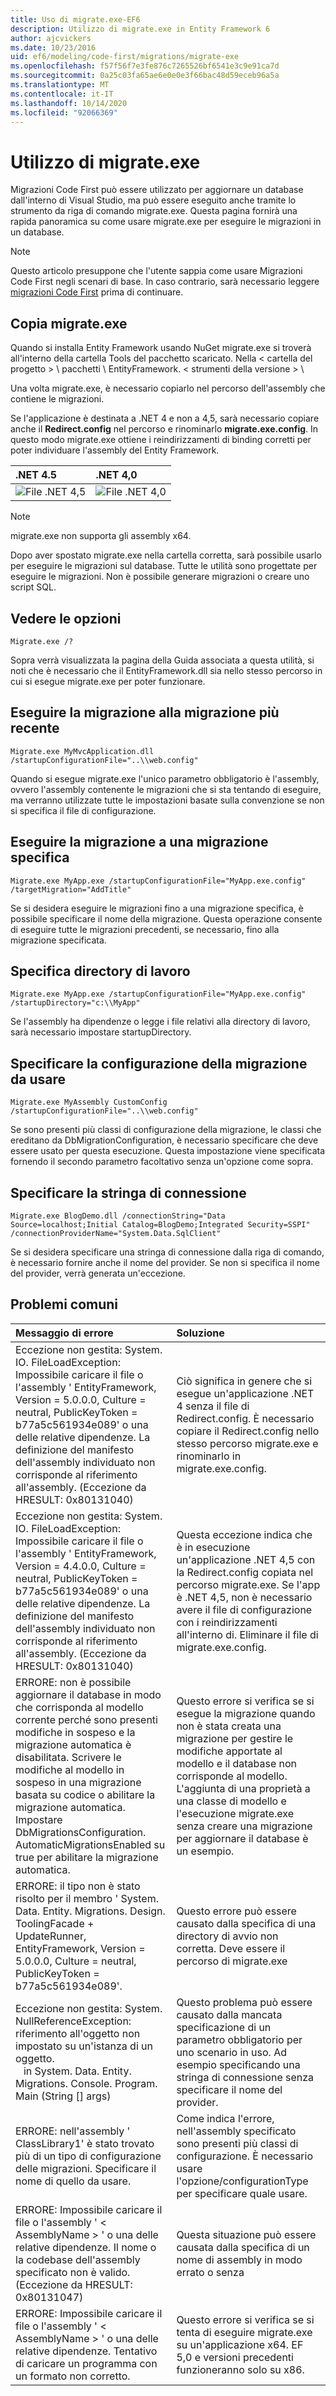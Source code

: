 ```yaml
---
title: Uso di migrate.exe-EF6
description: Utilizzo di migrate.exe in Entity Framework 6
author: ajcvickers
ms.date: 10/23/2016
uid: ef6/modeling/code-first/migrations/migrate-exe
ms.openlocfilehash: f57f56f7e3fe876c7265526bf6541e3c9e91ca7d
ms.sourcegitcommit: 0a25c03fa65ae6e0e0e3f66bac48d59eceb96a5a
ms.translationtype: MT
ms.contentlocale: it-IT
ms.lasthandoff: 10/14/2020
ms.locfileid: "92066369"
---
```

# <a name="using-migrateexe"></a>Utilizzo di migrate.exe
Migrazioni Code First può essere utilizzato per aggiornare un database dall'interno di Visual Studio, ma può essere eseguito anche tramite lo strumento da riga di comando migrate.exe. Questa pagina fornirà una rapida panoramica su come usare migrate.exe per eseguire le migrazioni in un database.

> [!NOTE]
> Questo articolo presuppone che l'utente sappia come usare Migrazioni Code First negli scenari di base. In caso contrario, sarà necessario leggere [migrazioni Code First](xref:ef6/modeling/code-first/migrations/index) prima di continuare.

## <a name="copy-migrateexe"></a>Copia migrate.exe

Quando si installa Entity Framework usando NuGet migrate.exe si troverà all'interno della cartella Tools del pacchetto scaricato. Nella &lt; cartella del progetto &gt; \\ pacchetti \\ EntityFramework. &lt; strumenti della versione &gt; \\

Una volta migrate.exe, è necessario copiarlo nel percorso dell'assembly che contiene le migrazioni.

Se l'applicazione è destinata a .NET 4 e non a 4,5, sarà necessario copiare anche il **Redirect.config** nel percorso e rinominarlo **migrate.exe.config**. In questo modo migrate.exe ottiene i reindirizzamenti di binding corretti per poter individuare l'assembly del Entity Framework.

| .NET 4.5                                      | .NET 4,0                                      |
|:----------------------------------------------|:----------------------------------------------|
| ![File .NET 4,5](~/ef6/media/net45files.png) | ![File .NET 4,0](~/ef6/media/net40files.png) |

> [!NOTE]
> migrate.exe non supporta gli assembly x64.

Dopo aver spostato migrate.exe nella cartella corretta, sarà possibile usarlo per eseguire le migrazioni sul database. Tutte le utilità sono progettate per eseguire le migrazioni. Non è possibile generare migrazioni o creare uno script SQL.

## <a name="see-options"></a>Vedere le opzioni

``` console
Migrate.exe /?
```

Sopra verrà visualizzata la pagina della Guida associata a questa utilità, si noti che è necessario che il EntityFramework.dll sia nello stesso percorso in cui si esegue migrate.exe per poter funzionare.

## <a name="migrate-to-the-latest-migration"></a>Eseguire la migrazione alla migrazione più recente

``` console
Migrate.exe MyMvcApplication.dll /startupConfigurationFile="..\\web.config"
```

Quando si esegue migrate.exe l'unico parametro obbligatorio è l'assembly, ovvero l'assembly contenente le migrazioni che si sta tentando di eseguire, ma verranno utilizzate tutte le impostazioni basate sulla convenzione se non si specifica il file di configurazione.

## <a name="migrate-to-a-specific-migration"></a>Eseguire la migrazione a una migrazione specifica

``` console
Migrate.exe MyApp.exe /startupConfigurationFile="MyApp.exe.config" /targetMigration="AddTitle"
```

Se si desidera eseguire le migrazioni fino a una migrazione specifica, è possibile specificare il nome della migrazione. Questa operazione consente di eseguire tutte le migrazioni precedenti, se necessario, fino alla migrazione specificata.

## <a name="specify-working-directory"></a>Specifica directory di lavoro

``` console
Migrate.exe MyApp.exe /startupConfigurationFile="MyApp.exe.config" /startupDirectory="c:\\MyApp"
```

Se l'assembly ha dipendenze o legge i file relativi alla directory di lavoro, sarà necessario impostare startupDirectory.

## <a name="specify-migration-configuration-to-use"></a>Specificare la configurazione della migrazione da usare

``` console
Migrate.exe MyAssembly CustomConfig /startupConfigurationFile="..\\web.config"
```

Se sono presenti più classi di configurazione della migrazione, le classi che ereditano da DbMigrationConfiguration, è necessario specificare che deve essere usato per questa esecuzione. Questa impostazione viene specificata fornendo il secondo parametro facoltativo senza un'opzione come sopra.

## <a name="provide-connection-string"></a>Specificare la stringa di connessione

``` console
Migrate.exe BlogDemo.dll /connectionString="Data Source=localhost;Initial Catalog=BlogDemo;Integrated Security=SSPI" /connectionProviderName="System.Data.SqlClient"
```

Se si desidera specificare una stringa di connessione dalla riga di comando, è necessario fornire anche il nome del provider. Se non si specifica il nome del provider, verrà generata un'eccezione.

## <a name="common-problems"></a>Problemi comuni

| Messaggio di errore                                                                                                                                                                                                                                                                                                                      | Soluzione                                                                                                                                                                                                                                                                                             |
|:-----------------------------------------------------------------------------------------------------------------------------------------------------------------------------------------------------------------------------------------------------------------------------------------------------------------------------------|:-----------------------------------------------------------------------------------------------------------------------------------------------------------------------------------------------------------------------------------------------------------------------------------------------------|
| Eccezione non gestita: System. IO. FileLoadException: Impossibile caricare il file o l'assembly ' EntityFramework, Version = 5.0.0.0, Culture = neutral, PublicKeyToken = b77a5c561934e089' o una delle relative dipendenze. La definizione del manifesto dell'assembly individuato non corrisponde al riferimento all'assembly. (Eccezione da HRESULT: 0x80131040)         | Ciò significa in genere che si esegue un'applicazione .NET 4 senza il file di Redirect.config. È necessario copiare il Redirect.config nello stesso percorso migrate.exe e rinominarlo in migrate.exe.config.                                                                                       |
| Eccezione non gestita: System. IO. FileLoadException: Impossibile caricare il file o l'assembly ' EntityFramework, Version = 4.4.0.0, Culture = neutral, PublicKeyToken = b77a5c561934e089' o una delle relative dipendenze. La definizione del manifesto dell'assembly individuato non corrisponde al riferimento all'assembly. (Eccezione da HRESULT: 0x80131040)          | Questa eccezione indica che è in esecuzione un'applicazione .NET 4,5 con la Redirect.config copiata nel percorso migrate.exe. Se l'app è .NET 4,5, non è necessario avere il file di configurazione con i reindirizzamenti all'interno di. Eliminare il file di migrate.exe.config.                                    |
| ERRORE: non è possibile aggiornare il database in modo che corrisponda al modello corrente perché sono presenti modifiche in sospeso e la migrazione automatica è disabilitata. Scrivere le modifiche al modello in sospeso in una migrazione basata su codice o abilitare la migrazione automatica. Impostare DbMigrationsConfiguration. AutomaticMigrationsEnabled su true per abilitare la migrazione automatica. | Questo errore si verifica se si esegue la migrazione quando non è stata creata una migrazione per gestire le modifiche apportate al modello e il database non corrisponde al modello. L'aggiunta di una proprietà a una classe di modello e l'esecuzione migrate.exe senza creare una migrazione per aggiornare il database è un esempio. |
| ERRORE: il tipo non è stato risolto per il membro ' System. Data. Entity. Migrations. Design. ToolingFacade + UpdateRunner, EntityFramework, Version = 5.0.0.0, Culture = neutral, PublicKeyToken = b77a5c561934e089'.                                                                                                                                       | Questo errore può essere causato dalla specifica di una directory di avvio non corretta. Deve essere il percorso di migrate.exe                                                                                                                                                                                      |
| Eccezione non gestita: System. NullReferenceException: riferimento all'oggetto non impostato su un'istanza di un oggetto. <br/>   in System. Data. Entity. Migrations. Console. Program. Main (String [] args)                                                                                                                                             | Questo problema può essere causato dalla mancata specificazione di un parametro obbligatorio per uno scenario in uso. Ad esempio specificando una stringa di connessione senza specificare il nome del provider.                                                                                                                        |
| ERRORE: nell'assembly ' ClassLibrary1' è stato trovato più di un tipo di configurazione delle migrazioni. Specificare il nome di quello da usare.                                                                                                                                                                                                  | Come indica l'errore, nell'assembly specificato sono presenti più classi di configurazione. È necessario usare l'opzione/configurationType per specificare quale usare.                                                                                                                                           |
| ERRORE: Impossibile caricare il file o l'assembly ' &lt; AssemblyName &gt; ' o una delle relative dipendenze. Il nome o la codebase dell'assembly specificato non è valido. (Eccezione da HRESULT: 0x80131047)                                                                                                                                                    | Questa situazione può essere causata dalla specifica di un nome di assembly in modo errato o senza                                                                                                                                                                                                                          |
| ERRORE: Impossibile caricare il file o l'assembly ' &lt; AssemblyName &gt; ' o una delle relative dipendenze. Tentativo di caricare un programma con un formato non corretto.                                                                                                                                                                          | Questo errore si verifica se si tenta di eseguire migrate.exe su un'applicazione x64. EF 5,0 e versioni precedenti funzioneranno solo su x86.                                                                                                                                                                                |
